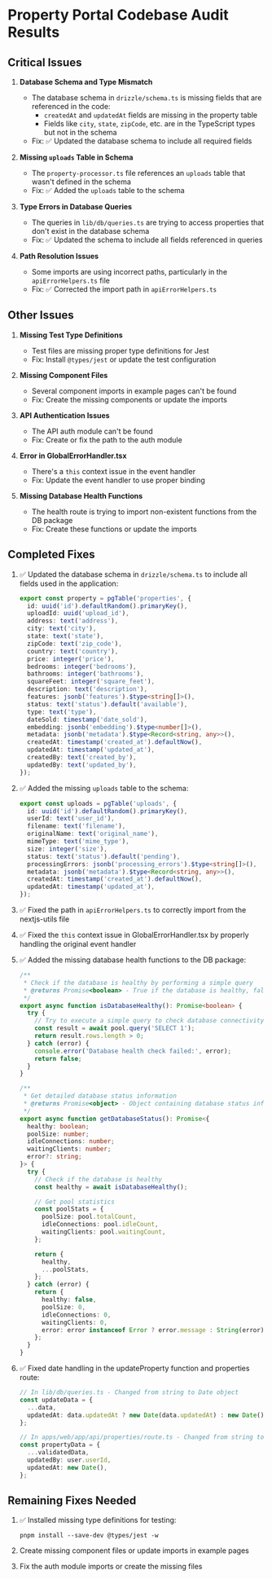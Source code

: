 # Property Portal Codebase Audit Results

## Critical Issues

1. **Database Schema and Type Mismatch**

   - The database schema in `drizzle/schema.ts` is missing fields that are referenced in the code:
     - `createdAt` and `updatedAt` fields are missing in the property table
     - Fields like `city`, `state`, `zipCode`, etc. are in the TypeScript types but not in the schema
   - Fix: ✅ Updated the database schema to include all required fields

2. **Missing `uploads` Table in Schema**

   - The `property-processor.ts` file references an `uploads` table that wasn't defined in the schema
   - Fix: ✅ Added the `uploads` table to the schema

3. **Type Errors in Database Queries**

   - The queries in `lib/db/queries.ts` are trying to access properties that don't exist in the database schema
   - Fix: ✅ Updated the schema to include all fields referenced in queries

4. **Path Resolution Issues**
   - Some imports are using incorrect paths, particularly in the `apiErrorHelpers.ts` file
   - Fix: ✅ Corrected the import path in `apiErrorHelpers.ts`

## Other Issues

1. **Missing Test Type Definitions**

   - Test files are missing proper type definitions for Jest
   - Fix: Install `@types/jest` or update the test configuration

2. **Missing Component Files**

   - Several component imports in example pages can't be found
   - Fix: Create the missing components or update the imports

3. **API Authentication Issues**

   - The API auth module can't be found
   - Fix: Create or fix the path to the auth module

4. **Error in GlobalErrorHandler.tsx**

   - There's a `this` context issue in the event handler
   - Fix: Update the event handler to use proper binding

5. **Missing Database Health Functions**
   - The health route is trying to import non-existent functions from the DB package
   - Fix: Create these functions or update the imports

## Completed Fixes

1. ✅ Updated the database schema in `drizzle/schema.ts` to include all fields used in the application:

   ```typescript
   export const property = pgTable('properties', {
     id: uuid('id').defaultRandom().primaryKey(),
     uploadId: uuid('upload_id'),
     address: text('address'),
     city: text('city'),
     state: text('state'),
     zipCode: text('zip_code'),
     country: text('country'),
     price: integer('price'),
     bedrooms: integer('bedrooms'),
     bathrooms: integer('bathrooms'),
     squareFeet: integer('square_feet'),
     description: text('description'),
     features: jsonb('features').$type<string[]>(),
     status: text('status').default('available'),
     type: text('type'),
     dateSold: timestamp('date_sold'),
     embedding: jsonb('embedding').$type<number[]>(),
     metadata: jsonb('metadata').$type<Record<string, any>>(),
     createdAt: timestamp('created_at').defaultNow(),
     updatedAt: timestamp('updated_at'),
     createdBy: text('created_by'),
     updatedBy: text('updated_by'),
   });
   ```

2. ✅ Added the missing `uploads` table to the schema:

   ```typescript
   export const uploads = pgTable('uploads', {
     id: uuid('id').defaultRandom().primaryKey(),
     userId: text('user_id'),
     filename: text('filename'),
     originalName: text('original_name'),
     mimeType: text('mime_type'),
     size: integer('size'),
     status: text('status').default('pending'),
     processingErrors: jsonb('processing_errors').$type<string[]>(),
     metadata: jsonb('metadata').$type<Record<string, any>>(),
     createdAt: timestamp('created_at').defaultNow(),
     updatedAt: timestamp('updated_at'),
   });
   ```

3. ✅ Fixed the path in `apiErrorHelpers.ts` to correctly import from the nextjs-utils file

4. ✅ Fixed the `this` context issue in GlobalErrorHandler.tsx by properly handling the original event handler

5. ✅ Added the missing database health functions to the DB package:

   ```typescript
   /**
    * Check if the database is healthy by performing a simple query
    * @returns Promise<boolean> - True if the database is healthy, false otherwise
    */
   export async function isDatabaseHealthy(): Promise<boolean> {
     try {
       // Try to execute a simple query to check database connectivity
       const result = await pool.query('SELECT 1');
       return result.rows.length > 0;
     } catch (error) {
       console.error('Database health check failed:', error);
       return false;
     }
   }

   /**
    * Get detailed database status information
    * @returns Promise<object> - Object containing database status information
    */
   export async function getDatabaseStatus(): Promise<{
     healthy: boolean;
     poolSize: number;
     idleConnections: number;
     waitingClients: number;
     error?: string;
   }> {
     try {
       // Check if the database is healthy
       const healthy = await isDatabaseHealthy();

       // Get pool statistics
       const poolStats = {
         poolSize: pool.totalCount,
         idleConnections: pool.idleCount,
         waitingClients: pool.waitingCount,
       };

       return {
         healthy,
         ...poolStats,
       };
     } catch (error) {
       return {
         healthy: false,
         poolSize: 0,
         idleConnections: 0,
         waitingClients: 0,
         error: error instanceof Error ? error.message : String(error),
       };
     }
   }
   ```

6. ✅ Fixed date handling in the updateProperty function and properties route:

   ```typescript
   // In lib/db/queries.ts - Changed from string to Date object
   const updateData = {
     ...data,
     updatedAt: data.updatedAt ? new Date(data.updatedAt) : new Date(),
   };

   // In apps/web/app/api/properties/route.ts - Changed from string to Date object
   const propertyData = {
     ...validatedData,
     updatedBy: user.userId,
     updatedAt: new Date(),
   };
   ```

## Remaining Fixes Needed

1. ✅ Installed missing type definitions for testing:

   ```
   pnpm install --save-dev @types/jest -w
   ```

2. Create missing component files or update imports in example pages

3. Fix the auth module imports or create the missing files
